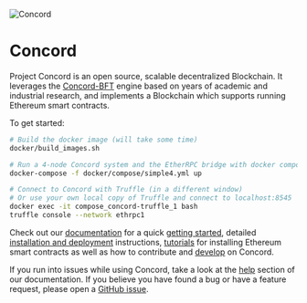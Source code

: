 ![Concord](logoConcord.png)

# Concord

Project Concord is an open source, scalable decentralized Blockchain. It 
leverages the [Concord-BFT](https://github.com/vmware/concord-bft) engine
based on years of academic and industrial research, and implements 
a Blockchain which supports running Ethereum smart contracts.

To get started:
```bash
# Build the docker image (will take some time)
docker/build_images.sh

# Run a 4-node Concord system and the EtherRPC bridge with docker compose
docker-compose -f docker/compose/simple4.yml up

# Connect to Concord with Truffle (in a different window)
# Or use your own local copy of Truffle and connect to localhost:8545
docker exec -it compose_concord-truffle_1 bash
truffle console --network ethrpc1
```

Check out our [documentation](https://concord.readthedocs.io/en/latest/) for 
a quick [getting started](https://concord.readthedocs.io/en/latest/getting-started.html), detailed [installation and deployment](https://concord.readthedocs.io/en/latest/deployment/deployment.html) instructions,
[tutorials](https://concord.readthedocs.io/en/latest/tutorials/tutorials.html) for installing Ethereum smart contracts as well as how to contribute 
and [develop](https://concord.readthedocs.io/en/latest/developer/developer.html) on Concord.

If you run into issues while using Concord, take a look at the [help](https://concord.readthedocs.io/en/latest/help.html) 
section of our documentation. If you believe you have found a bug or have a feature
request, please open a [GitHub issue](https://github.com/vmware/concord/issues/new/choose).